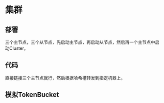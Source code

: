 # 集群

## 部署

三个主节点，三个从节点，先启动主节点，再启动从节点，然后再一个主节点中启动Cluster。

## 代码

直接链接三个主节点就行，然后根据哈希槽转发到指定机器上。

## 模拟TokenBucket
